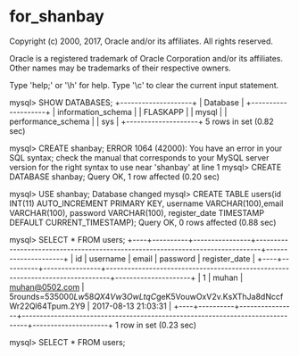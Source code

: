 # for_shanbay
Copyright (c) 2000, 2017, Oracle and/or its affiliates. All rights reserved.

Oracle is a registered trademark of Oracle Corporation and/or its
affiliates. Other names may be trademarks of their respective
owners.

Type 'help;' or '\h' for help. Type '\c' to clear the current input statement.

mysql> SHOW DATABASES;
+--------------------+
| Database           |
+--------------------+
| information_schema |
| FLASKAPP           |
| mysql              |
| performance_schema |
| sys                |
+--------------------+
5 rows in set (0.82 sec)

mysql> CREATE shanbay;
ERROR 1064 (42000): You have an error in your SQL syntax; check the manual that corresponds to your MySQL server version for the right syntax to use near 'shanbay' at line 1
mysql> CREATE DATABASE shanbay;
Query OK, 1 row affected (0.20 sec)

mysql> USE shanbay;
Database changed
mysql> CREATE TABLE users(id INT(11) AUTO_INCREMENT PRIMARY KEY, username VARCHAR(100),email VARCHAR(100), password VARCHAR(100), register_date TIMESTAMP DEFAULT CURRENT_TIMESTAMP);
Query OK, 0 rows affected (0.88 sec)

mysql> SELECT * FROM users;
+----+----------+----------------+-------------------------------------------------------------------------------+---------------------+
| id | username | email          | password                                                                      | register_date       |
+----+----------+----------------+-------------------------------------------------------------------------------+---------------------+
|  1 | muhan    | muhan@0502.com | $5$rounds=535000$Lw58QX4Vw3OwLtqC$geK5VouwOxV2v.KsXThJa8dNccfWr22Ql64Tpum.2Y9 | 2017-08-13 21:03:31 |
+----+----------+----------------+-------------------------------------------------------------------------------+---------------------+
1 row in set (0.23 sec)

mysql> SELECT * FROM users;